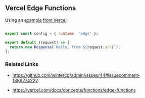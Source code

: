 ## Vercel Edge Functions

Using an [example from Vercel](https://vercel.com/docs/concepts/functions/edge-functions):

```js

export const config = { runtime: 'edge' };

export default (request) => {
  return new Response(`Hello, from ${request.url}`);
};
```

### Related Links

* https://github.com/wintercg/admin/issues/44#issuecomment-1386274222

* https://vercel.com/docs/concepts/functions/edge-functions
